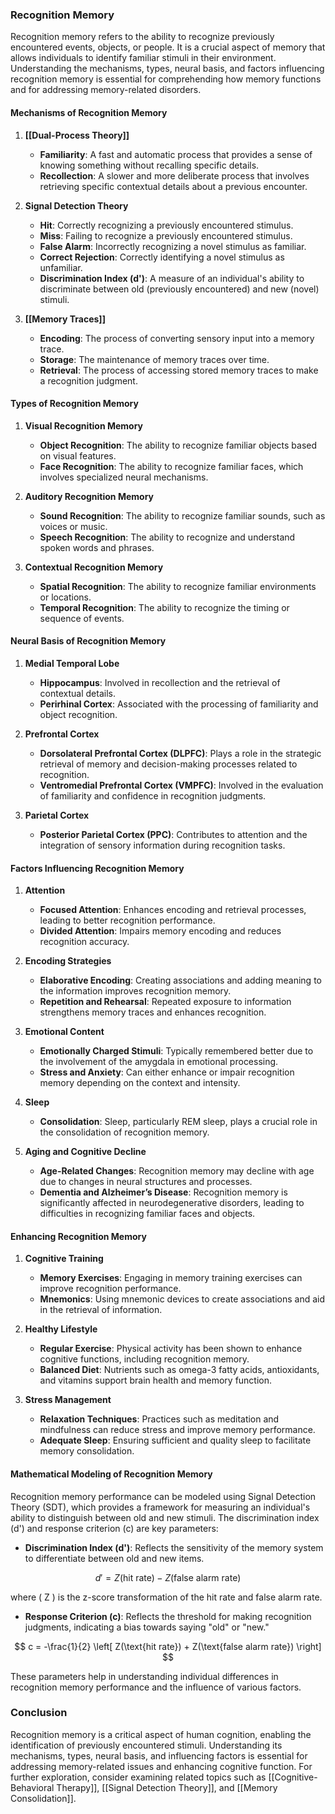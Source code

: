 ### Recognition Memory

Recognition memory refers to the ability to recognize previously encountered events, objects, or people. It is a crucial aspect of memory that allows individuals to identify familiar stimuli in their environment. Understanding the mechanisms, types, neural basis, and factors influencing recognition memory is essential for comprehending how memory functions and for addressing memory-related disorders.

#### Mechanisms of Recognition Memory

1. **[[Dual-Process Theory]]**
   - **Familiarity**: A fast and automatic process that provides a sense of knowing something without recalling specific details.
   - **Recollection**: A slower and more deliberate process that involves retrieving specific contextual details about a previous encounter.

2. **Signal Detection Theory**
   - **Hit**: Correctly recognizing a previously encountered stimulus.
   - **Miss**: Failing to recognize a previously encountered stimulus.
   - **False Alarm**: Incorrectly recognizing a novel stimulus as familiar.
   - **Correct Rejection**: Correctly identifying a novel stimulus as unfamiliar.
   - **Discrimination Index (d')**: A measure of an individual's ability to discriminate between old (previously encountered) and new (novel) stimuli.

3. **[[Memory Traces]]**
   - **Encoding**: The process of converting sensory input into a memory trace.
   - **Storage**: The maintenance of memory traces over time.
   - **Retrieval**: The process of accessing stored memory traces to make a recognition judgment.

#### Types of Recognition Memory

1. **Visual Recognition Memory**
   - **Object Recognition**: The ability to recognize familiar objects based on visual features.
   - **Face Recognition**: The ability to recognize familiar faces, which involves specialized neural mechanisms.

2. **Auditory Recognition Memory**
   - **Sound Recognition**: The ability to recognize familiar sounds, such as voices or music.
   - **Speech Recognition**: The ability to recognize and understand spoken words and phrases.

3. **Contextual Recognition Memory**
   - **Spatial Recognition**: The ability to recognize familiar environments or locations.
   - **Temporal Recognition**: The ability to recognize the timing or sequence of events.

#### Neural Basis of Recognition Memory

1. **Medial Temporal Lobe**
   - **Hippocampus**: Involved in recollection and the retrieval of contextual details.
   - **Perirhinal Cortex**: Associated with the processing of familiarity and object recognition.

2. **Prefrontal Cortex**
   - **Dorsolateral Prefrontal Cortex (DLPFC)**: Plays a role in the strategic retrieval of memory and decision-making processes related to recognition.
   - **Ventromedial Prefrontal Cortex (VMPFC)**: Involved in the evaluation of familiarity and confidence in recognition judgments.

3. **Parietal Cortex**
   - **Posterior Parietal Cortex (PPC)**: Contributes to attention and the integration of sensory information during recognition tasks.

#### Factors Influencing Recognition Memory

1. **Attention**
   - **Focused Attention**: Enhances encoding and retrieval processes, leading to better recognition performance.
   - **Divided Attention**: Impairs memory encoding and reduces recognition accuracy.

2. **Encoding Strategies**
   - **Elaborative Encoding**: Creating associations and adding meaning to the information improves recognition memory.
   - **Repetition and Rehearsal**: Repeated exposure to information strengthens memory traces and enhances recognition.

3. **Emotional Content**
   - **Emotionally Charged Stimuli**: Typically remembered better due to the involvement of the amygdala in emotional processing.
   - **Stress and Anxiety**: Can either enhance or impair recognition memory depending on the context and intensity.

4. **Sleep**
   - **Consolidation**: Sleep, particularly REM sleep, plays a crucial role in the consolidation of recognition memory.

5. **Aging and Cognitive Decline**
   - **Age-Related Changes**: Recognition memory may decline with age due to changes in neural structures and processes.
   - **Dementia and Alzheimer’s Disease**: Recognition memory is significantly affected in neurodegenerative disorders, leading to difficulties in recognizing familiar faces and objects.

#### Enhancing Recognition Memory

1. **Cognitive Training**
   - **Memory Exercises**: Engaging in memory training exercises can improve recognition performance.
   - **Mnemonics**: Using mnemonic devices to create associations and aid in the retrieval of information.

2. **Healthy Lifestyle**
   - **Regular Exercise**: Physical activity has been shown to enhance cognitive functions, including recognition memory.
   - **Balanced Diet**: Nutrients such as omega-3 fatty acids, antioxidants, and vitamins support brain health and memory function.

3. **Stress Management**
   - **Relaxation Techniques**: Practices such as meditation and mindfulness can reduce stress and improve memory performance.
   - **Adequate Sleep**: Ensuring sufficient and quality sleep to facilitate memory consolidation.

#### Mathematical Modeling of Recognition Memory

Recognition memory performance can be modeled using Signal Detection Theory (SDT), which provides a framework for measuring an individual's ability to distinguish between old and new stimuli. The discrimination index (d') and response criterion (c) are key parameters:

- **Discrimination Index (d')**: Reflects the sensitivity of the memory system to differentiate between old and new items.
  
$$
d' = Z(\text{hit rate}) - Z(\text{false alarm rate})
$$

where \( Z \) is the z-score transformation of the hit rate and false alarm rate.

- **Response Criterion (c)**: Reflects the threshold for making recognition judgments, indicating a bias towards saying "old" or "new."
  
$$
c = -\frac{1}{2} \left[ Z(\text{hit rate}) + Z(\text{false alarm rate}) \right]
$$

These parameters help in understanding individual differences in recognition memory performance and the influence of various factors.

### Conclusion

Recognition memory is a critical aspect of human cognition, enabling the identification of previously encountered stimuli. Understanding its mechanisms, types, neural basis, and influencing factors is essential for addressing memory-related issues and enhancing cognitive function. For further exploration, consider examining related topics such as [[Cognitive-Behavioral Therapy]], [[Signal Detection Theory]], and [[Memory Consolidation]].